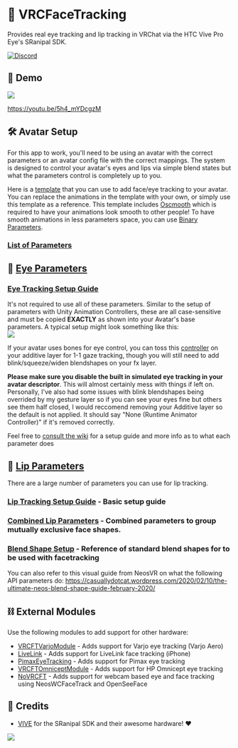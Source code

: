 # 👀 VRCFaceTracking

Provides real eye tracking and lip tracking in VRChat via the HTC Vive Pro Eye's SRanipal SDK.

[![Discord](https://discord.com/api/guilds/849300336128032789/widget.png)](https://discord.gg/Fh4FNehzKn)

## 🎥 Demo

[![](https://i.imgur.com/kMVd5vX.gif)](https://youtu.be/5h4_mYDcgzM)

https://youtu.be/5h4_mYDcgzM

## 🛠 Avatar Setup

For this app to work, you'll need to be using an avatar with the correct parameters or an avatar config file with the correct mappings. The system is designed to control your avatar's eyes and lips via simple blend states but what the parameters control is completely up to you.

Here is a [template](https://github.com/Adjerry91/VRCFaceTracking-Templates) that you can use to add face/eye tracking to your avatar. You can replace the animations in the template with your own, or simply use this template as a reference. This template includes [Oscmooth](https://github.com/regzo2/OSCmooth) which is required to have your animations look smooth to other people! To have smooth animations in less parameters space, you can use [Binary Parameters](https://github.com/regzo2/BinaryParameterTool).

### [List of Parameters](https://github.com/benaclejames/VRCFaceTracking/wiki/Parameters)

## 👀 [Eye Parameters](https://github.com/benaclejames/VRCFaceTracking/wiki/Parameters#eye-tracking-parameters)

### [Eye Tracking Setup Guide](https://github.com/benaclejames/VRCFaceTracking/wiki/Eye-Tracking-Setup)

It's not required to use all of these parameters. Similar to the setup of parameters with Unity Animation Controllers, these are all case-sensitive and must be copied **EXACTLY** as shown into your Avatar's base parameters. A typical setup might look something like this:<br>
![](https://i.imgur.com/kfJD1Bl.png)

If your avatar uses bones for eye control, you can toss this [controller](https://github.com/Adjerry91/VRCFaceTracking-Templates/tree/main/Assets/VRCFaceTracking/VRCFT%20Templates) on your additive layer for 1-1 gaze tracking, though you will still need to add blink/squeeze/widen blendshapes on your fx layer.

**Please make sure you disable the built in simulated eye tracking in your avatar descriptor**. This will almost certainly mess with things if left on. Personally, I've also had some issues with blink blendshapes being overrided by my gesture layer so if you can see your eyes fine but others see them half closed, I would reccomend removing your Additive layer so the default is not applied. It should say "None (Runtime Animator Controller)" if it's removed correctly.

Feel free to [consult the wiki](https://github.com/benaclejames/VRCFaceTracking/wiki/Eye-Tracking-Setup) for a setup guide and more info as to what each parameter does

## :lips: [Lip Parameters](https://github.com/benaclejames/VRCFaceTracking/wiki/Parameters#lip-tracking-parameters)

There are a large number of parameters you can use for lip tracking. 

### [Lip Tracking Setup Guide](https://github.com/benaclejames/VRCFaceTracking/wiki/Lip-Tracking-Setup) - Basic setup guide

### [Combined Lip Parameters](https://github.com/benaclejames/VRCFaceTracking/wiki/Parameters#combined-lip-parameters) - Combined parameters to group mutually exclusive face shapes.

### [Blend Shape Setup](https://github.com/benaclejames/VRCFaceTracking/wiki/Blend-Shapes-Setup) - Reference of standard blend shapes for to be used with facetracking

You can also refer to this visual guide from NeosVR on what the following API parameters do: https://casuallydotcat.wordpress.com/2020/02/10/the-ultimate-neos-blend-shape-guide-february-2020/

## ⛓ External Modules

Use the following modules to add support for other hardware:

* [VRCFTVarjoModule](https://github.com/m3gagluk/VRCFTVarjoModule) - Adds support for Varjo eye tracking (Varjo Aero)
* [LiveLink](https://github.com/Dazbme/VRCFaceTracking-LiveLink) - Adds support for LiveLink face tracking (iPhone)
* [PimaxEyeTracking](https://github.com/Dazbme/VRCFaceTracking-LiveLink/tree/PimaxEyeTracking) - Adds support for Pimax eye tracking
* [VRCFTOmniceptModule](https://github.com/200Tigersbloxed/VRCFTOmniceptModule) - Adds support for HP Omnicept eye tracking
* [NoVRCFT](https://github.com/dfgHiatus/NoVRCFT) - Adds support for webcam based eye and face tracking using NeosWCFaceTrack and OpenSeeFace

## 👋 Credits

* [VIVE](https://www.vive.com/) for the SRanipal SDK and their awesome hardware! ❤

![](https://i.imgur.com/HDAhf8d.jpg)
